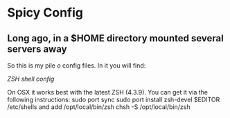 # Spicy Config

## Long ago, in a $HOME directory mounted several servers away

So this is my pile *o* config files.   In it you will find:

*ZSH shell config*

On OSX it works best with the latest ZSH (4.3.9).  You can get it via the following instructions:
    sudo port sync
    sudo port install zsh-devel
    $EDITOR /etc/shells and add /opt/local/bin/zsh
    chsh -S /opt/local/bin/zsh